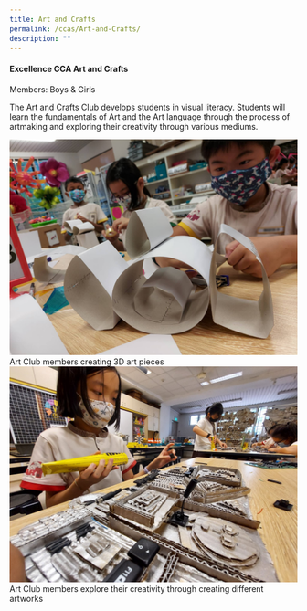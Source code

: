 ```yaml
---
title: Art and Crafts
permalink: /ccas/Art-and-Crafts/
description: ""
---
```

#### **Excellence CCA Art and Crafts**


Members: Boys & Girls  

The Art and Crafts Club develops students in visual literacy. Students will learn the fundamentals of Art and the Art language through the process of artmaking and exploring their creativity through various mediums.

![](/images/Fuhua%20Experience/Student%20Development/CCA/Art%20and%20Crafts/A1.jpg)Art Club members creating 3D art pieces  
![](/images/Fuhua%20Experience/Student%20Development/CCA/Art%20and%20Crafts/A2.jpg)
Art Club members explore their creativity through creating different artworks